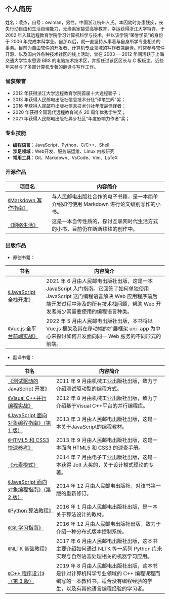 ## 个人简历

姓名：凌杰，自号：owlman，男性，中国浙江杭州人氏。本因幼时身患残疾，丧失行动自由和生活自理能力，无缘离家接受高等教育，幸运获得浙江大学特许，于 2002 年入其远程教育学院学习计算机科学与技术，并以该学院“荣誉学员”的身份于 2006 年完成本科学业。自那以后，就一直坚持从事着与自身所学专业相关的事务。目前为自由软件的开发者、计算机专业领域的写作者兼翻译。时常参与软件开源、以及国内外各种技术社区的线上活动，曾在 2003 — 2012 年间活跃于上海交通大学饮水思源 BBS 的电脑技术技术区，并担任过该区区长与 C 板板主。近些年来参与了多部计算机专著的翻译与写作工作。

### 曾获荣誉

- 2012 年获得浙江大学远程教育学院首届十大远程骄子；
- 2013 年获得人民邮电出版社信息技术分社“译笔生辉”奖；
- 2016 年获得人民邮电出版社信息技术分社年度最佳译者；
- 2020 年获得全国现代远程教育试点 20 周年优秀学生奖；
- 2021 年获得人民邮电出版社异步社区“年度影响力作者”奖；

### 专业技能

- **编程语言**：JavaScript、Python、C/C++、Shell
- **涉足领域**：Web开发、服务端运维、Linux 内核研究
- **常用工具**：Git、Markdown、VsCode、Vim、LaTeX

### 开源作品

| 项目名  | 内容简介              |
| ------- | ----------------- |
| [《Markdown 写作指南》](https://github.com/owlman/markdown_guide) | 与人民邮电出版社合作的电子书籍，是一本简单介绍如何使用 Markdown 进行论文级别写作的小书。|
| [《网络生活》](https://github.com/owlman/onlinelife) | 这是一本自传性质的，探讨互联网时代生活方式的小书，目前仍在断断续续的创作中。 |

### 出版作品

- 原创书籍：

| 书名  | 内容简介              |
| ----- | ----------------- |
| [《JavaScript 全栈开发》](https://book.douban.com/subject/35493728/) | 2021 年 6 月由人民邮电出版社出版，这是一本 JavaScript 入门指南。它回答了如何单独使用 JavaScript 这门编程语言解决 Web 应用程序前后端开发过程中涉及的所有技术栈问题，帮助 Web 开发者减少其需要使用的编程语言种类。 |
| [《Vue.js 全平台前端实战》](https://book.douban.com/subject/35886403/) | 2022 年 5 月由人民邮电出版社出版，本书将以 Vue.js 框架及其在移动端的扩展框架 uni-app 为中心来探讨如何开发面向同一 Web 服务的不同形式的前端。 |

- 翻译书籍：

| 书名  | 内容简介              |
| ------- | ----------------- |
| [《测试驱动的 JavaScript 开发》](https://book.douban.com/subject/10483528/) | 2011 年 9 月由机械工业出版社出版，致力于介绍测试驱动型的编程方式。|
| [《Visual C++并行编程实战》](https://book.douban.com/subject/11580452/) | 2012 年 8 月由机械工业出版社出版，致力于介绍基于Visual C++平台的并行编程库。       |
| [《JavaScript 面向对象编程指南》（第 1 版）](https://book.douban.com/subject/21372235/) | 2013 年 3 月由人民邮电出版社出版，这是一本关于JavaScript的编程教材。       |
| [《HTML5 和 CSS3 快速参考》](https://book.douban.com/subject/25730129/) | 2013 年 9 月由人民邮电出版社出版，这是一本面向 HTML5 和 CSS3 的速查手册。      |
| [《元素模式》](https://book.douban.com/subject/25908396/) | 2014 年 7 月由电子工业出版社出版，这是一本获得 Jolt 大奖的，关于设计模式理论的专著。 |
| [《JavaScript 面向对象编程指南》（第 2 版）](https://book.douban.com/subject/26302623/) | 2014 年 12 月由人民邮电出版社，对该书第一版的重新修订。            |
| [《Python 算法教程》](https://book.douban.com/subject/26699412/) | 2016 年 1 月由人民邮电出版社出版，是一本关于算法设计的教材。      |
| [《Git 学习指南》](https://book.douban.com/subject/26967729/) | 2016 年 12 月由人民邮电出版社出版，致力于介绍一种分布式版本控制系统。      |
| [《NLTK 基础教程》](https://book.douban.com/subject/27057666/) | 2017 年 6 月由人民邮电出版社出版，这本书主要介绍如何通过 NLTK 等一系列 Python 库来实现与自然语言处理相关的机器学习应用。|
| [《C++ 程序设计》（第 3 版）](https://book.douban.com/subject/34711734/) | 2019 年 8 月由人民邮电出版社出版，这本书是针对计算机科学专业领域的 C++ 编程课程而编写的一本教科书，适合没有编程经验的学生，以及有其他语言编程经验的学习者。 |
